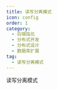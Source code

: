 ```yaml
---
title: 读写分离模式
icon: config
order: 1
category:
  - 后端指北
  - 分布式开发
  - 分布式设计
  - 数据库扩展
tag:
  - 读写分离模式
---
```


读写分离模式
